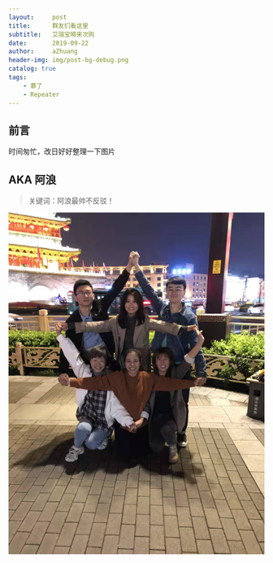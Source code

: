 ```yaml
---
layout:     post
title:      群友们看这里
subtitle:   艾瑞宝嘚来次购
date:       2019-09-22
author:     aZhuang
header-img: img/post-bg-debug.png
catalog: true
tags:
    - 慕了
    - Repeater
---
```


## 前言

时间匆忙，改日好好整理一下图片


## AKA 阿浪

>关键词：阿浪最帅不反驳！

![Image text](https://raw.githubusercontent.com/xiaoazhuang/xiaoazhuang.github.io/master/img/sixStar.jpg)
